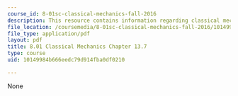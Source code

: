 ```yaml
---
course_id: 8-01sc-classical-mechanics-fall-2016
description: This resource contains information regarding classical mechanics.
file_location: /coursemedia/8-01sc-classical-mechanics-fall-2016/10149984b666eedc79d914fba0df0210_MIT8_01F16_chapter13.7.pdf
file_type: application/pdf
layout: pdf
title: 8.01 Classical Mechanics Chapter 13.7
type: course
uid: 10149984b666eedc79d914fba0df0210

---
```

None